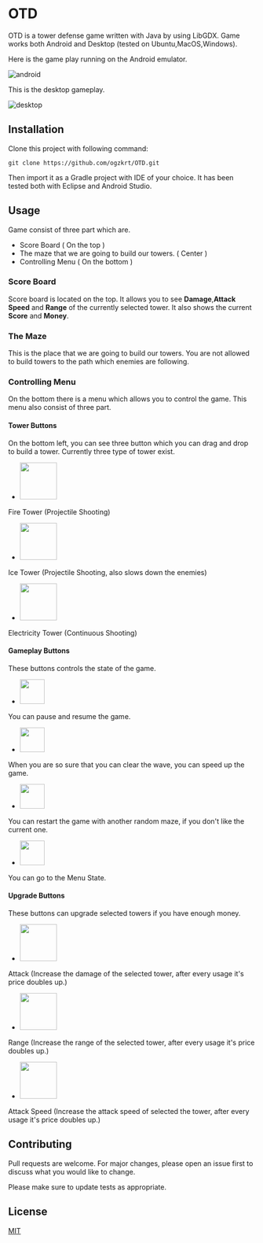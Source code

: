 # OTD

OTD is a tower defense game written with Java by using LibGDX. Game works both Android and Desktop (tested on Ubuntu,MacOS,Windows).

Here is the game play running on the Android emulator.

![android](https://user-images.githubusercontent.com/6486180/113413765-10d1f380-93c4-11eb-8afe-d202b04cc712.gif)


This is the desktop gameplay.



![desktop](https://user-images.githubusercontent.com/6486180/113414414-9f934000-93c5-11eb-9e23-0da8387b2ca4.gif)


## Installation

Clone this project with following command:

```git
git clone https://github.com/ogzkrt/OTD.git
```

Then import it as a Gradle project with IDE of your choice. It has been tested both with Eclipse and Android Studio.

## Usage

Game consist of three part which are.

- Score Board ( On the top )  
- The maze that we are going to build our towers. ( Center ) 
- Controlling Menu ( On the bottom ) 
 
### Score Board

Score board is located on the top. It allows you to see **Damage**,**Attack Speed** and **Range** of the currently selected tower. It also shows the current **Score** and **Money**.

### The Maze

This is the place that we are going to build our towers.  You are not allowed to build towers to the path which enemies are following.

### Controlling Menu

On the bottom there is a menu which allows you to control the game. This menu also consist of three part.

#### Tower Buttons

On the bottom left, you can see three button which you can drag and drop to build a tower. Currently three type of tower exist.


- <img src="https://github.com/ogzkrt/OTD/raw/master/images/images/fire_plane_menu.png"  width="75">
Fire Tower  (Projectile Shooting) 
- <img src="https://github.com/ogzkrt/OTD/raw/master/images/images/ice_tower_menu.png"  width="75">
 Ice Tower   (Projectile Shooting, also slows down the enemies)
- <img src="https://github.com/ogzkrt/OTD/raw/master/images/images/menu_item_electric.png"  width="75">
 Electricity Tower (Continuous Shooting)

#### Gameplay Buttons

These buttons controls the state of the game.
- <img src="https://github.com/ogzkrt/OTD/raw/master/images/images/resume_menu_item.png"  width="50">
 You can pause and resume the game.
- <img src="https://github.com/ogzkrt/OTD/raw/master/images/images/menu_item_2x.png"  width="50">
When you are so sure that you can clear the wave, you can speed up the game.
- <img src="https://github.com/ogzkrt/OTD/raw/master/images/images/btn_remake.png"  width="50">
You can restart the game with another random maze, if you don't like the current one.
- <img src="https://github.com/ogzkrt/OTD/raw/master/images/images/btn_quit.png"  width="50">
You can go to the Menu State.

#### Upgrade Buttons

These buttons can upgrade selected towers if you have enough money.
- <img src="https://github.com/ogzkrt/OTD/raw/master/images/images/attack_menu.png"  width="75">
Attack (Increase the damage of the selected tower, after every usage it's price doubles up.)
- <img src="https://github.com/ogzkrt/OTD/raw/master/images/images/range_menu.png"  width="75">
Range (Increase the range of the selected tower, after every usage it's price doubles up.)
- <img src="https://github.com/ogzkrt/OTD/raw/master/images/images/speed_menu.png"  width="75">
Attack Speed (Increase the attack speed of selected the tower, after every usage it's price doubles up.)



## Contributing
Pull requests are welcome. For major changes, please open an issue first to discuss what you would like to change.

Please make sure to update tests as appropriate.


## License
[MIT](https://choosealicense.com/licenses/mit/)
